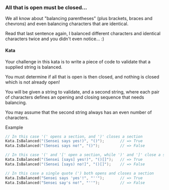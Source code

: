 ### All that is open must be closed... 

We all know about "balancing parentheses" (plus brackets, braces and chevrons) and even balancing characters that are identical.

Read that last sentence again, I balanced different characters and identical characters twice and you didn't even notice... :)

#### Kata

Your challenge in this kata is to write a piece of code to validate that a supplied string is balanced.

You must determine if all that is open is then closed, and nothing is closed which is not already open!

You will be given a string to validate, and a second string, where each pair of characters defines an opening and closing sequence that needs balancing.

You may assume that the second string always has an even number of characters.

Example
```c
// In this case '(' opens a section, and ')' closes a section
Kata.IsBalanced("(Sensei says yes!)", "()");       // => True
Kata.IsBalanced("(Sensei says no!", "()");         // => False

// In this case '(' and '[' open a section, while ')' and ']' close a section
Kata.IsBalanced("(Sensei [says] yes!)", "()[]");   // => True
Kata.IsBalanced("(Sensei [says) no!]", "()[]");    // => False

// In this case a single quote (') both opens and closes a section
Kata.IsBalanced("Sensei says 'yes'!", "''");       // => True
Kata.IsBalanced("Sensei say's no!", "''");         // => False

